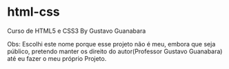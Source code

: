 # html-css
 Curso de HTML5 e CSS3  By Gustavo Guanabara

Obs: Escolhi este nome porque esse projeto não é meu, embora que seja público, pretendo manter os direito do autor(Professor Gustavo Guanabara) até eu fazer o meu próprio Projeto.

